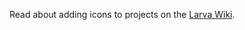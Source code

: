 Read about adding icons to projects on the [Larva Wiki](https://github.com/penske-media-corp/pmc-larva/wiki/SVG-Workflow).